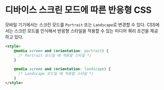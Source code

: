 # 디바이스 스크린 모드에 따른 반응형 CSS
모바일 기기에서는 스크린 모드를 `Portrait` 또는 `Landscape`로 변경할 수 있다.
CSS에서는 스크린 모드를 인식해서 반응형 스타일을 적용할 수 있는 미디어 쿼리 조건을 제공하고 있다.
```html
<style>
    @media screen and (orientation: portrait) {
      /* Portrait 모드일 때 적용할 스타일 */
    }
    
    @media screen and (orientation: landscape) {
      /* Landscape 모드일 때 적용할 스타일 */
    }
</style>
```